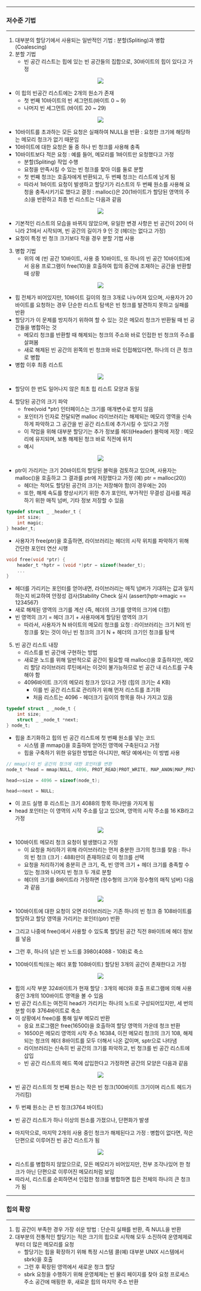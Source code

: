 -----
### 저수준 기법
-----
1. 대부분의 할당기에서 사용되는 일반적인 기법 : 분할(Spliting)과 병합(Coalescing)
2. 분할 기법
   - 빈 공간 리스트는 힙에 있는 빈 공간들의 집합으로, 30바이트의 힙이 있다고 가정
<div align="center">
<img src="https://github.com/user-attachments/assets/f4face32-7ee9-4c9f-93cc-4e0a8eb6afb0">
</div>

   - 이 힙의 빈공간 리스트에는 2개의 원소가 존재
     + 첫 번째 10바이트의 빈 세그먼트(바이트 0 ~ 9)
     + 나머지 빈 세그먼트 (바이트 20 ~ 29)
<div align="center">
<img src="https://github.com/user-attachments/assets/9df635bb-49dd-43f8-8473-57bb0f0c3b2a">
</div>

   - 10바이트를 초과하는 모든 요청은 실패하여 NULL을 반환 : 요청한 크기에 해당하는 메모리 청크가 없기 때문임
   - 10바이트에 대한 요청은 둘 중 하나 빈 청크를 사용해 충족
   - 10바이트보다 적은 요청 : 예를 들어, 메모리를 1바이트만 요청했다고 가정
     + 분할(Spliting) 작업 수행
     + 요청을 만족시킬 수 있는 빈 청크를 찾아 이를 둘로 분할
     + 첫 번째 청크는 호출자에게 반환되고, 두 번째 청크는 리스트에 남게 됨
     + 따라서 1바이트 요청이 발생하고 할당기가 리스트의 두 번째 원소를 사용해 요청을 충족시키기로 했다고 결정 : malloc()은 20(1바이트가 할당된 영역의 주소)을 반환하고 최종 빈 리스트는 다음과 같음
<div align="center">
<img src="https://github.com/user-attachments/assets/18b23bd8-b95f-455e-9f65-7929e3fbe2f5">
</div>

   - 기본적인 리스트의 모습을 바뀌지 않았으며, 유일한 변경 사항은 빈 공간이 20이 아니라 21에서 시작되며, 빈 공간의 길이가 9 인 것 (헤더는 없다고 가정)
   - 요청이 특정 빈 청크 크기보다 작을 경우 분할 기법 사용

3. 병합 기법
   - 위의 예 (빈 공간 10바이트, 사용 중 10바이트, 또 하나의 빈 공간 10바이트)에서 응용 프로그램이 free(10)을 호출하여 힙의 중간에 조재하는 공간을 반환할 때 상황
<div align="center">
<img src="https://github.com/user-attachments/assets/4fa13daf-23b0-4eac-bfbb-745bd53d1d5a">
</div>

   - 힙 전체가 비어있지만, 10바이트 길이의 청크 3개로 나누어져 있으며, 사용자가 20바이트를 요청하는 경우 단순한 리스트 탐색은 빈 청크를 발견하지 못하고 실패를 반환
   - 할당기가 이 문제를 방지하기 위하여 할 수 있는 것은 메모리 청크가 반환될 때 빈 공간들을 병합하는 것
     + 메모리 청크를 반환할 때 해제되는 청크의 주소와 바로 인접한 빈 청크의 주소를 살펴봄
     + 새로 해제된 빈 공간의 왼쪽의 빈 청크와 바로 인접해있다면, 하나의 더 큰 청크로 병합
   - 병합 이후 최종 리스트
<div align="center">
<img src="https://github.com/user-attachments/assets/ad30ecbf-4ae3-4aca-ac40-a068033bc258">
</div>

   - 할당이 한 번도 일어나지 않은 최초 힙 리스트 모양과 동일

4. 할당된 공간의 크기 파악
   - free(void *ptr) 인터페이스는 크기를 매개변수로 받지 않음
   - 포인터가 인자로 전달되면 malloc 라이브러리는 해제되는 메모리 영역을 신속하게 파악하고 그 공간을 빈 공간 리스트에 추가시킬 수 있다고 가정
   - 이 작업을 위해 대부분 할당기는 추가 정보를 헤더(Header) 블럭에 저장 : 메모리에 유지되며, 보통 해제된 청크 바로 직전에 위치
   - 예시
<div align="center">
<img src="https://github.com/user-attachments/assets/08cb2847-b105-43f2-9084-e96b2c98b87d">
</div>

   - ptr이 가리키는 크기 20바이트의 할당된 블럭을 검토하고 있으며, 사용자는 malloc()을 호출하고 그 결과를 ptr에 저장했다고 가정 (예) ptr = malloc(20))
     + 헤더는 적어도 할당된 공간의 크기는 저장해야 함(이 경우에는 20)
     + 또한, 해제 속도를 향상시키기 위한 추가 포인터, 부가적인 무결성 검사를 제공하기 위한 매직 넘버, 기타 정보 저장할 수 있음
```c
typedef struct _ _header_t {
    int size;
    int magic;
} header_t;
```
   - 사용자가 free(ptr)을 호출하면, 라이브러리는 헤더의 시작 위치를 파악하기 위해 간단한 포인터 연산 시행
```c
void free(void *ptr) {
    header_t *hptr = (void *)ptr − sizeof(header_t);
    ...
}
```
   - 헤더를 가리키는 포인터를 얻어내면, 라이브러리는 매직 넘버가 기대하는 값과 일치하는지 비교하여 안정성 검사(Stability Check 실시 (assert(hptr->magic == 1234567)
   - 새로 해제된 영역의 크기를 계산 (즉, 헤더의 크기를 영역의 크기에 더함)
   - 빈 영역의 크기 = 헤더 크기 + 사용자에게 할당된 영역의 크기
     + 따라서, 사용자가 N 바이트의 메모리 청크를 요청 : 라이브러리는 크기 N의 빈 청크를 찾는 것이 아닌 빈 청크의 크기 N + 헤더의 크기인 청크를 탐색

5. 빈 공간 리스트 내장
   - 리스트를 빈 공간에 구현하는 방법
   - 새로운 노드를 위해 일반적으로 공간이 필요할 때 malloc()을 호출하지만, 메모리 할당 라이브러리 루틴에서는 이것이 불가능하므로 빈 공간 내 리스트를 구축해야 함
   - 4096바이트 크기의 메모리 청크가 있다고 가정 (힙의 크기는 4 KB)
     + 이를 빈 공간 리스트로 관리하기 위해 먼저 리스트를 초기화
     + 처음 리스트는 4096 - 헤더크기 길이의 항목을 하나 가지고 있음
```c
typedef struct _ _node_t {
    int size;
    struct _ _node_t *next;
} node_t;
```
   - 힙을 초기화하고 힙의 빈 공간 리스트에 첫 번째 원소를 넣는 코드
     + 시스템 콜 mmap()을 호출하여 얻어진 영역에 구축된다고 가정
     + 힙을 구축하기 위한 유일한 방법은 아니지만, 해당 예에서는 이 방법 사용
```c
// mmap()이 빈 공간의 청크에 대한 포인터를 변환
node_t *head = mmap(NULL, 4096, PROT_READ|PROT_WRITE, MAP_ANON|MAP_PRIVATE, −1, 0);

head−>size = 4096 − sizeof(node_t);

head−>next = NULL;
```
   - 이 코드 실행 후 리스트는 크기 4088의 항목 하나만을 가지게 됨
   - head 포인터는 이 영역의 시작 주소를 담고 있으며, 영역의 시작 주소를 16 KB라고 가정
<div align="center">
<img src="https://github.com/user-attachments/assets/275164ea-7ca5-4bf2-8cc4-dba76e258efd">
</div>

   - 100바이트 메모리 청크 요청이 발생했다고 가정
     + 이 요청을 처리하기 위해 라이브러리는 먼저 충분한 크기의 청크를 찾음 : 하나의 빈 청크 (크기 : 488)만이 존재하므로 이 청크를 선택
     + 요청을 처리하기에 충분히 큰 크기, 즉, 빈 영역 크기 + 헤더 크기를 충족할 수 있는 청크와 나머지 빈 청크 두 개로 분할
     + 헤더의 크기를 8바이트라 가정하면 (정수형의 크기와 정수형의 매직 넘버) 다음과 같음
<div align="center">
<img src="https://github.com/user-attachments/assets/126f51ad-496c-414b-a54b-2f053b600927">
</div>

   - 100바이트에 대한 요청이 오면 라이브러리는 기존 하나의 빈 청크 중 108바이트를 할당하고 할당 영역을 가리키는 포인터(ptr) 반환
   - 그리고 나중에 free()에서 사용할 수 있도록 할당된 공간 직전 8바이트에 헤더 정보를 넣음
   - 그런 후, 하나의 남은 빈 노드를 3980(4088 - 108)로 축소

   - 100바이트씩(또는 헤더 포함 108바이트) 할당된 3개의 공간이 존재한다고 가정
<div align="center">
<img src="https://github.com/user-attachments/assets/ce684bf6-e3ea-416d-ab39-7bd40f73c966">
</div>

   - 힙의 시작 부분 324바이트가 현재 할당 : 3개의 헤더와 호출 프로그램에 의해 사용 중인 3개의 100바이트 영역을 볼 수 있음
   - 빈 공간 리스트는 여전히 head가 가리키는 하나의 노드로 구성되어있지만, 세 번의 분할 이후 3764바이트로 축소
   - 이 상황에서 free()를 통해 일부 메모리 반환
     + 응요 프로그램은 free(16500)을 호출하여 할당 영역의 가운데 청크 반환
     + 16500은 메모리 영역의 시작 주소 16384, 이전 메모리 청크의 크기 108, 해제되는 청크의 헤더 8바이트를 모두 더해서 나온 값이며, sptr으로 나타냄
     + 라이브러리는 신속히 빈 공간의 크기를 파악하고, 빈 청크를 빈 공간 리스트에 삽입
     + 빈 공간 리스트의 헤드 쪽에 삽입한다고 가정하면 공간의 모양은 다음과 같음
<div align="center">
<img src="https://github.com/user-attachments/assets/025d402c-b5e1-4b23-b35f-ad05204948e5">
</div>

   - 빈 공간 리스트의 첫 번째 원소는 작은 빈 청크(100바이트 크기이며 리스트 헤드가 가리킴)
   - 두 번쨰 원소는 큰 빈 청크(3764 바이트)
   - 빈 공간 리스트가 하나 이상의 원소를 가졌으나, 단편화가 발생

   - 마지막으로, 마지막 2개의 사용 중인 청크가 해제된다고 가정 : 병합이 없다면, 작은 단편으로 이루어진 빈 공간 리스트가 됨
<div align="center">
<img src="https://github.com/user-attachments/assets/6e8b88eb-4f99-414d-a41c-d260b33a6857">
</div>

   - 리스트를 병합하지 않았으므로, 모든 메모리가 비어있지만, 전부 조각나있어 한 청크가 아닌 단편으로 이루어진 메모리처럼 보임
   - 따라서, 리스트를 순회하면서 인접한 청크를 병합하면 힙은 전체의 하나의 큰 청크가 됨

-----
### 힙의 확장
-----
1. 힙 공간이 부족한 경우 가장 쉬운 방법 : 단순히 실패를 반환, 즉 NULL을 반환
2. 대부분의 전통적인 할당기는 적은 크기의 힙으로 시작해 모두 소진하여 운영체제로부터 더 많은 메모리를 요청
   - 할당기는 힙을 확장하기 위해 특정 시스템 콜(예) 대부분 UNIX 시스템에서 sbrk)을 호출
   - 그런 후 확장된 영역에서 새로운 청크 할당
   - sbrk 요청을 수행하기 위해 운영체제는 빈 물리 페이지를 찾아 요청 프로세스 주소 공간에 매핑한 후, 새로운 힙의 마지막 주소 반환
